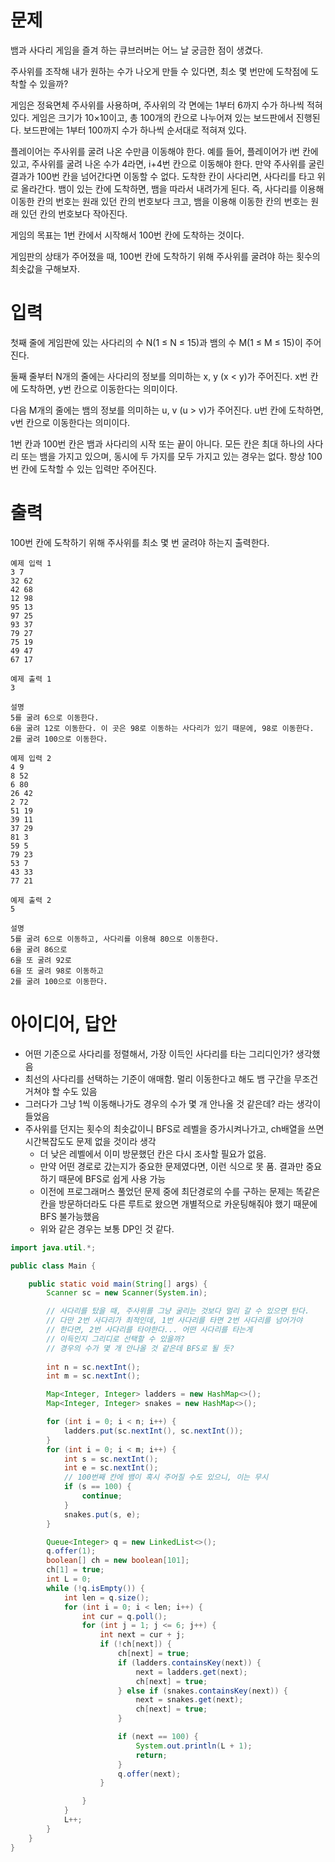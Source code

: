 # 문제
뱀과 사다리 게임을 즐겨 하는 큐브러버는 어느 날 궁금한 점이 생겼다.

주사위를 조작해 내가 원하는 수가 나오게 만들 수 있다면, 최소 몇 번만에 도착점에 도착할 수 있을까?

게임은 정육면체 주사위를 사용하며, 주사위의 각 면에는 1부터 6까지 수가 하나씩 적혀있다. 게임은 크기가 10×10이고, 총 100개의 칸으로 나누어져 있는 보드판에서 진행된다. 보드판에는 1부터 100까지 수가 하나씩 순서대로 적혀져 있다.

플레이어는 주사위를 굴려 나온 수만큼 이동해야 한다. 예를 들어, 플레이어가 i번 칸에 있고, 주사위를 굴려 나온 수가 4라면, i+4번 칸으로 이동해야 한다. 만약 주사위를 굴린 결과가 100번 칸을 넘어간다면 이동할 수 없다. 도착한 칸이 사다리면, 사다리를 타고 위로 올라간다. 뱀이 있는 칸에 도착하면, 뱀을 따라서 내려가게 된다. 즉, 사다리를 이용해 이동한 칸의 번호는 원래 있던 칸의 번호보다 크고, 뱀을 이용해 이동한 칸의 번호는 원래 있던 칸의 번호보다 작아진다.

게임의 목표는 1번 칸에서 시작해서 100번 칸에 도착하는 것이다.

게임판의 상태가 주어졌을 때, 100번 칸에 도착하기 위해 주사위를 굴려야 하는 횟수의 최솟값을 구해보자.

# 입력
첫째 줄에 게임판에 있는 사다리의 수 N(1 ≤ N ≤ 15)과 뱀의 수 M(1 ≤ M ≤ 15)이 주어진다.

둘째 줄부터 N개의 줄에는 사다리의 정보를 의미하는 x, y (x < y)가 주어진다. x번 칸에 도착하면, y번 칸으로 이동한다는 의미이다.

다음 M개의 줄에는 뱀의 정보를 의미하는 u, v (u > v)가 주어진다. u번 칸에 도착하면, v번 칸으로 이동한다는 의미이다.

1번 칸과 100번 칸은 뱀과 사다리의 시작 또는 끝이 아니다. 모든 칸은 최대 하나의 사다리 또는 뱀을 가지고 있으며, 동시에 두 가지를 모두 가지고 있는 경우는 없다. 항상 100번 칸에 도착할 수 있는 입력만 주어진다.

# 출력
100번 칸에 도착하기 위해 주사위를 최소 몇 번 굴려야 하는지 출력한다.
```
예제 입력 1
3 7
32 62
42 68
12 98
95 13
97 25
93 37
79 27
75 19
49 47
67 17
```

```
예제 출력 1
3

설명
5를 굴려 6으로 이동한다.
6을 굴려 12로 이동한다. 이 곳은 98로 이동하는 사다리가 있기 때문에, 98로 이동한다.
2를 굴려 100으로 이동한다.
```

```
예제 입력 2
4 9
8 52
6 80
26 42
2 72
51 19
39 11
37 29
81 3
59 5
79 23
53 7
43 33
77 21
```
```
예제 출력 2
5

설명
5를 굴려 6으로 이동하고, 사다리를 이용해 80으로 이동한다.
6을 굴려 86으로
6을 또 굴려 92로
6을 또 굴려 98로 이동하고
2를 굴려 100으로 이동한다.
```

# 아이디어, 답안
- 어떤 기준으로 사다리를 정렬해서, 가장 이득인 사다리를 타는 그리디인가? 생각했음
- 최선의 사다리를 선택하는 기준이 애매함. 멀리 이동한다고 해도 뱀 구간을 무조건 거쳐야 할 수도 있음
- 그러다가 그냥 1씩 이동해나가도 경우의 수가 몇 개 안나올 것 같은데? 라는 생각이 들었음
- 주사위를 던지는 횟수의 최솟값이니 BFS로 레벨을 증가시켜나가고, ch배열을 쓰면 시간복잡도도 문제 없을 것이라 생각
  - 더 낮은 레벨에서 이미 방문했던 칸은 다시 조사할 필요가 없음.
  - 만약 어떤 경로로 갔는지가 중요한 문제였다면, 이런 식으로 못 품. 결과만 중요하기 때문에 BFS로 쉽게 사용 가능
  - 이전에 프로그래머스 풀었던 문제 중에 최단경로의 수를 구하는 문제는 똑같은 칸을 방문하더라도 다른 루트로 왔으면 개별적으로 카운팅해줘야 했기 때문에 BFS 불가능했음
  - 위와 같은 경우는 보통 DP인 것 같다.
```java
import java.util.*;

public class Main {

    public static void main(String[] args) {
        Scanner sc = new Scanner(System.in);

        // 사다리를 탔을 때, 주사위를 그냥 굴리는 것보다 멀리 갈 수 있으면 탄다.
        // 다만 2번 사다리가 최적인데, 1번 사다리를 타면 2번 사다리를 넘어가야
        // 한다면, 2번 사다리를 타야한다... 어떤 사다리를 타는게
        // 이득인지 그리디로 선택할 수 있을까?
        // 경우의 수가 몇 개 안나올 것 같은데 BFS로 될 듯?
        
        int n = sc.nextInt();
        int m = sc.nextInt();

        Map<Integer, Integer> ladders = new HashMap<>();
        Map<Integer, Integer> snakes = new HashMap<>();

        for (int i = 0; i < n; i++) {
            ladders.put(sc.nextInt(), sc.nextInt());
        }
        for (int i = 0; i < m; i++) {
            int s = sc.nextInt();
            int e = sc.nextInt();
            // 100번째 칸에 뱀이 혹시 주어질 수도 있으니, 이는 무시
            if (s == 100) {
                continue;
            }
            snakes.put(s, e);
        }

        Queue<Integer> q = new LinkedList<>();
        q.offer(1);
        boolean[] ch = new boolean[101];
        ch[1] = true;
        int L = 0;
        while (!q.isEmpty()) {
            int len = q.size();
            for (int i = 0; i < len; i++) {
                int cur = q.poll();
                for (int j = 1; j <= 6; j++) {
                    int next = cur + j;
                    if (!ch[next]) {
                        ch[next] = true;
                        if (ladders.containsKey(next)) {
                            next = ladders.get(next);
                            ch[next] = true;
                        } else if (snakes.containsKey(next)) {
                            next = snakes.get(next);
                            ch[next] = true;
                        }

                        if (next == 100) {
                            System.out.println(L + 1);
                            return;
                        }
                        q.offer(next);
                    }

                }
            }
            L++;
        }
    }
}

```
